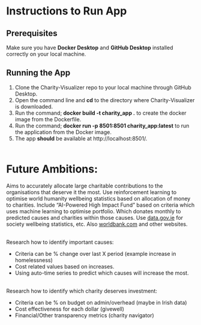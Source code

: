 # Instructions to Run App
## Prerequisites
Make sure you have **Docker Desktop** and **GitHub Desktop** installed correctly on your local machine.

## Running the App
1.    Clone the Charity-Visualizer repo to your local machine through GitHub Desktop.
2.    Open the command line and **cd** to the directory where Charity-Visualizer is downloaded.
3.    Run the command; **docker build -t charity_app .** to create the docker image from the Dockerfile.
4.    Run the command; **docker run -p 8501:8501 charity_app:latest** to run the application from the Docker image.
5.    The app **should** be available at http://localhost:8501/.
<br/><br/> 

# Future Ambitions:
Aims to accurately allocate large charitable contributions to the organisations that deserve it the most. Use reinforcement learning to optimise world humanity wellbeing statistics based on allocation of money to charities. Include “AI-Powered High Impact Fund” based on criteria which uses machine learning to optimise portfolio. Which donates monthly to predicted causes and charities within those causes. Use [data.gov.ie](http://data.gov.ie/) for society wellbeing statistics, etc. Also [worldbank.com](http://worldbank.com/) and other websites.
<br/><br/> 

Research how to identify important causes:
- Criteria can be % change over last X period (example increase in homelessness)
- Cost related values based on increases.
- Using auto-time series to predict which causes will increase the most.
<br/><br/> 

Research how to identify which charity deserves investment: 
- Criteria can be % on budget on admin/overhead (maybe in Irish data)
- Cost effectiveness for each dollar (givewell)
- Financial/Other transparency metrics (charity navigator)
<br/><br/> 
